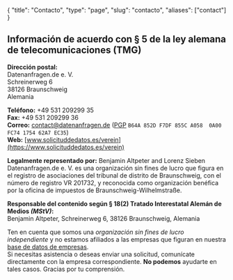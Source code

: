 {
    "title": "Contacto",
    "type": "page",
    "slug": "contacto",
    "aliases": ["contact"]
}
 
## Información de acuerdo con § 5 de la ley alemana de telecomunicaciones (TMG)

**Dirección postal:**  
Datenanfragen.de e.&nbsp;V.  
Schreinerweg 6  
38126 Braunschweig  
Alemania

**Teléfono:** +49 531 209299 35  
**Fax:** +49 531 209299 36  
**Correo:** contact@datenanfragen.de ([PGP](/pgp/62A7EC35.asc) `B64A 852D F7DF 855C A058  0A00 FC74 1754 62A7 EC35`)  
**Web:** [www.solicituddedatos.es/verein](https://www.solicituddedatos.es/verein)

**Legalmente representado por:** Benjamin Altpeter and Lorenz Sieben  
Datenanfragen.de e.&nbsp;V. es una organización sin fines de lucro que figura en el registro de asociaciones del tribunal de distrito de Braunschweig, con el número de registro VR&nbsp;201732, y reconocida como organización benéfica por la oficina de impuestos de Braunschweig-Wilhelmstraße.

**Responsable del contenido según § 18(2) Tratado Interestatal Alemán de Medios *(MStV)*:**  
Benjamin Altpeter, Schreinerweg 6, 38126 Braunschweig, Alemania

<div class="box box-warning">
	Ten en cuenta que somos una <em>organización sin fines de lucro independiente</em> y no estamos afiliados a las empresas que figuran en nuestra <a href="/company">base de datos de empresas</a>.<br>
	Si necesitas asistencia o deseas enviar una solicitud, comunícate directamente con la empresa correspondiente. <strong>No podemos</strong> ayudarte en tales casos. Gracias por tu comprensión.
</div>

<script type="application/ld+json">
	{
		"@context": "http://schema.org",
		"@type": "NGO",
		"name": "Datenanfragen.de e. V.",
		"address": {
			"@type": "PostalAddress",
			"streetAddress": "c/o Benjamin Altpeter, Schreinerweg 6",
			"postalCode": "38126",
			"addressLocality": "Braunschweig",
			"addressCountry": "DE"
		},
		"telephone": "+49 209299 35",
		"faxNumber": "+49 209299 36",
		"email": "contact@datenanfragen.de",
		"url": "https://www.solicituddedatos.es/verein",
		"logo": "https://www.datenanfragen.de/img/logo-datenanfragen-ev.png"
	}
</script>
